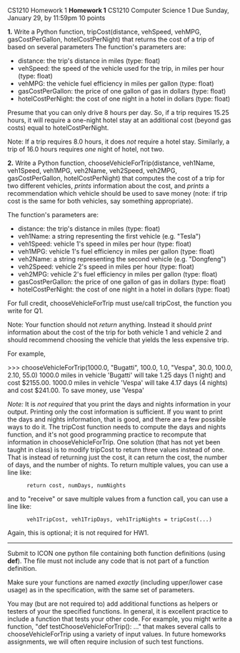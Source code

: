  CS1210 Homework 1 **Homework 1**
CS1210 Computer Science 1
Due Sunday, January 29, by 11:59pm
10 points

**1.** Write a Python function, tripCost(distance, vehSpeed, vehMPG, gasCostPerGallon, hotelCostPerNight) that returns the cost of a trip of based on several parameters The function's parameters are:

*   distance: the trip's distance in miles (type: float)
*   vehSpeed: the speed of the vehicle used for the trip, in miles per hour (type: float)
*   vehMPG: the vehicle fuel efficiency in miles per gallon (type: float)
*   gasCostPerGallon: the price of one gallon of gas in dollars (type: float)
*   hotelCostPerNight: the cost of one night in a hotel in dollars (type: float)

Presume that you can only drive 8 hours per day. So, if a trip requires 15.25 hours, it will require a one-night hotel stay at an additional cost (beyond gas costs) equal to hotelCostPerNight.

Note: If a trip requires 8.0 hours, it does _not_ require a hotel stay. Similarly, a trip of 16.0 hours requires _one_ night of hotel, not two.

**2.** Write a Python function, chooseVehicleForTrip(distance, veh1Name, veh1Speed, veh1MPG, veh2Name, veh2Speed, veh2MPG, gasCostPerGallon, hotelCostPerNight) that computes the cost of a trip for two different vehicles, _prints_ information about the cost, and _prints_ a recommendation which vehicle should be used to save money (note: if trip cost is the same for both vehicles, say something appropriate).

The function's parameters are:

*   distance: the trip's distance in miles (type: float)
*   veh1Name: a string representing the first vehicle (e.g. "Tesla")
*   veh1Speed: vehicle 1's speed in miles per hour (type: float)
*   veh1MPG: vehicle 1's fuel efficiency in miles per gallon (type: float)
*   veh2Name: a string representing the second vehicle (e.g. "Dongfeng")
*   veh2Speed: vehicle 2's speed in miles per hour (type: float)
*   veh2MPG: vehicle 2's fuel efficiency in miles per gallon (type: float)
*   gasCostPerGallon: the price of one gallon of gas in dollars (type: float)
*   hotelCostPerNight: the cost of one night in a hotel in dollars (type: float)

For full credit, chooseVehicleForTrip must use/call tripCost, the function you write for Q1.

Note: Your function should not _return_ anything. Instead it should _print_ information about the cost of the trip for both vehicle 1 and vehicle 2 and should recommend choosing the vehicle that yields the less expensive trip.

For example,

\>>> chooseVehicleForTrip(1000.0, "Bugatti", 100.0, 1.0, "Vespa", 30.0, 100.0, 2.10, 55.0)
1000.0 miles in vehicle 'Bugatti' will take 1.25 days (1 night) and cost $2155.00.
1000.0 miles in vehicle 'Vespa' will take 4.17 days (4 nights) and cost $241.00.
To save money, use 'Vespa'
>>>

_Note:_ It is _not required_ that you print the days and nights information in your output. Printing only the cost information is sufficient. If you want to print the days and nights information, that is good, and there are a few possible ways to do it. The tripCost function needs to compute the days and nights function, and it's not good programming practice to recompute that information in chooseVehicleForTrip. One solution (that has not yet been taught in class) is to modify tripCost to return three values instead of one. That is instead of returning just the cost, it can return the cost, the number of days, and the number of nights. To return multiple values, you can use a line like:

          return cost, numDays, numNights

and to "receive" or save multiple values from a function call, you can use a line like:

          veh1TripCost, veh1TripDays, veh1TripNights = tripCost(...)

Again, this is optional; it is not required for HW1.

* * *

Submit to ICON one python file containing both function definitions (using **def**). The file must not include any code that is not part of a function definition.

Make sure your functions are named _exactly_ (including upper/lower case usage) as in the specification, with the same set of parameters.

You may (but are not required to) add additional functions as helpers or testers of your the specified functions. In general, it is excellent practice to include a function that tests your other code. For example, you might write a function, "def testChooseVehicleForTrip(): ..." that makes several calls to chooseVehicleForTrip using a variety of input values. In future homeworks assignments, we will often require inclusion of such test functions.
